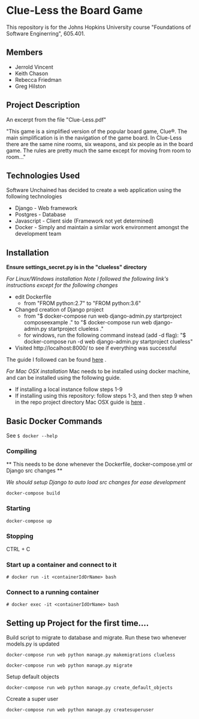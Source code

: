 # Clue-Less the Board Game

This repository is for the Johns Hopkins University course "Foundations of Software Enginerring", 605.401.

## Members
* Jerrold Vincent
* Keith Chason
* Rebecca Friedman
* Greg Hilston

## Project Description

An excerpt from the file "Clue-Less.pdf"

"This game is a simplified version of the popular board game, Clue®. The main simplification is
in the navigation of the game board. In Clue-Less there are the same nine rooms, six weapons,
and six people as in the board game. The rules are pretty much the same except for moving from room to room..."

## Technologies Used

Software Unchained has decided to create a web application using the following technologies

* Django - Web framework
* Postgres - Database
* Javascript - Client side (Framework not yet determined)
* Docker - Simply and maintain a similar work environment amongst the development team

## Installation
**Ensure settings_secret.py is in the "clueless" directory**

*For Linux/Windows installation*
*Note I followed the following link's instructions except for the following changes*
* edit Dockerfile
  * from "FROM python:2.7" to "FROM python:3.6"
* Changed creation of Django project
  * from "$ docker-compose run web django-admin.py startproject composeexample ." to "$ docker-compose run web django-admin.py startproject clueless ."
  * for windows, run the following command instead (add -d flag): "$ docker-compose run -d web django-admin.py startproject clueless"
* Visited http://localhost:8000/ to see if everything was successful

The guide I followed can be found [here](https://docs.docker.com/compose/django/) .

*For Mac OSX installation*
Mac needs to be installed using docker machine, and can be installed using the following guide.
* If installing a local instance follow steps 1-9
* If installing  using this repository: follow steps 1-3,  and then step 9 when in the repo project directory
Mac OSX guide is [here](https://howchoo.com/g/y2y1mtkznda/getting-started-with-docker-compose-and-django) .

## Basic Docker Commands

See `$ docker --help`

### Compiling
** This needs to be done whenever the Dockerfile, docker-compose.yml or Django src changes **

*We should setup Django to auto load src changes for ease development*

`docker-compose build`

### Starting
`docker-compose up`

### Stopping
CTRL + C

### Start up a container and connect to it
`# docker run -it <containerIdOrName> bash`

### Connect to a running container
`# docker exec -it <containerIdOrName> bash`

## Setting up Project for the first time....
Build script to migrate to database and migrate.  Run these two whenever models.py is updated

`docker-compose run web python manage.py makemigrations clueless`

`docker-compose run web python manage.py migrate`

Setup default objects

`docker-compose run web python manage.py create_default_objects`

Ccreate a super user

`docker-compose run web python manage.py createsuperuser`
